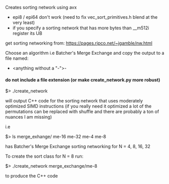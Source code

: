 Creates sorting network using avx
- epi8 / epi64 don't work (need to fix vec_sort_primitives.h blend at the very least)
- if you specify a sorting network that has more bytes than __m512i register its UB

get sorting networking from: https://pages.ripco.net/~jgamble/nw.html

Choose an algorithm i.e Batcher's Merge Exchange and copy the output to a file named:

- <anything without a "-">-<N>

#### do not include a file extension (or make create_network.py more robust)

$> ./create_network <your file>

will output C++ code for the sorting network that uses moderately optimized SIMD instructions (if you really need it optimized a lot of the permutations can be replaced with shuffle and there are probably a ton of nuances I am missing)

i.e

$> ls merge_exhange/
me-16  me-32  me-4  me-8

has Batcher's Merge Exchange sorting networking for N = 4, 8, 16, 32

To create the sort class for N = 8 run:

$> ./create_network merge_exchange/me-8 

to produce the C++ code




